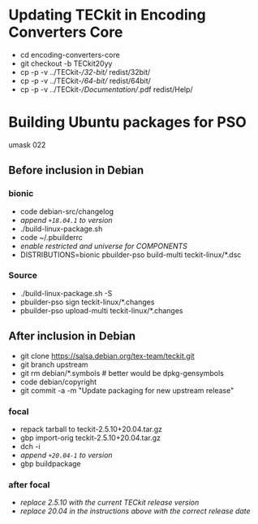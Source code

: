# Updating TECkit in Encoding Converters Core

- cd encoding-converters-core
- git checkout -b TECkit20yy
- cp -p -v ../TECkit-*/32-bit/* redist/32bit/
- cp -p -v ../TECkit-*/64-bit/* redist/64bit/
- cp -p -v ../TECkit-*/Documentation/*.pdf redist/Help/

# Building Ubuntu packages for PSO

umask 022

## Before inclusion in Debian

### bionic

- code debian-src/changelog
- _append `+18.04.1` to version_
- ./build-linux-package.sh
- code ~/.pbuilderrc
- _enable restricted and universe for COMPONENTS_
- DISTRIBUTIONS=bionic pbuilder-pso build-multi teckit-linux/*.dsc

### Source

- ./build-linux-package.sh -S
- pbuilder-pso sign teckit-linux/*.changes
- pbuilder-pso upload-multi teckit-linux/*.changes

## After inclusion in Debian

- git clone https://salsa.debian.org/tex-team/teckit.git
- git branch upstream
- git rm debian/*.symbols # better would be dpkg-gensymbols
- code debian/copyright
- git commit -a -m "Update packaging for new upstream release"

### focal

- repack tarball to teckit-2.5.10+20.04.tar.gz
- gbp import-orig teckit-2.5.10+20.04.tar.gz
- dch -i
- _append `+20.04-1` to version_
- gbp buildpackage

### after focal

- _replace 2.5.10 with the current TECkit release version_
- _replace 20.04 in the instructions above with the correct release date_
